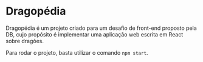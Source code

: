 # Dragopédia

Dragopédia é um projeto criado para um desafio de front-end proposto pela DB, cujo propósito é implementar uma aplicação web escrita em React sobre dragões.   

Para rodar o projeto, basta utilizar o comando `npm start`.